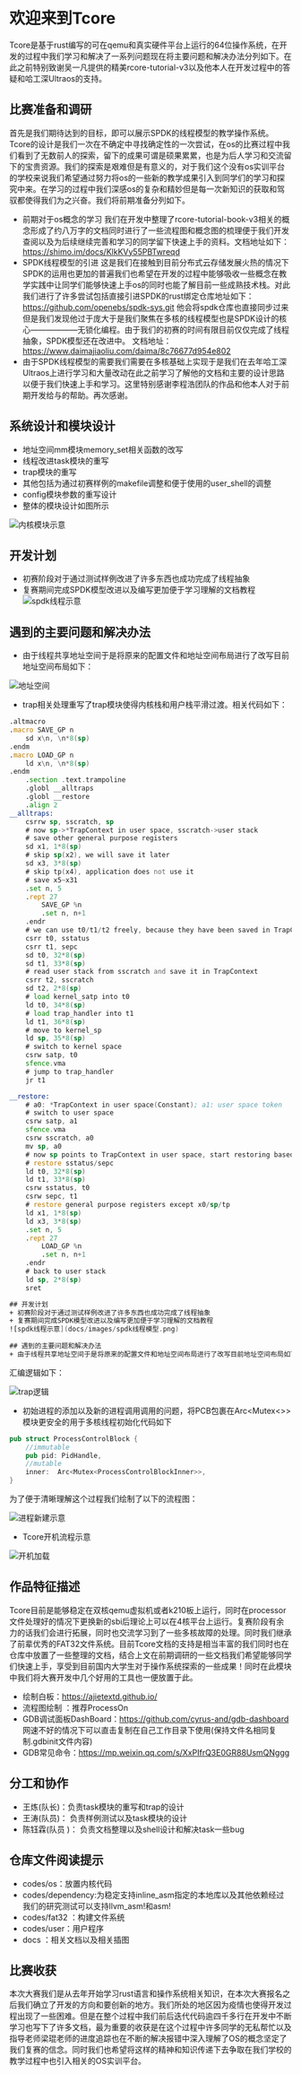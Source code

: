 # 欢迎来到Tcore

Tcore是基于rust编写的可在qemu和真实硬件平台上运行的64位操作系统，在开发的过程中我们学习和解决了一系列问题现在将主要问题和解决办法分列如下。在此之前特别致谢吴一凡提供的精美rcore-tutorial-v3以及他本人在开发过程中的答疑和哈工深Ultraos的支持。

## 比赛准备和调研

首先是我们期待达到的目标，即可以展示SPDK的线程模型的教学操作系统。Tcore的设计是我们一次在不确定中寻找确定性的一次尝试，在os的比赛过程中我们看到了无数前人的探索，留下的成果可谓是硕果累累，也是为后人学习和交流留下的宝贵资源。我们的探索是艰难但是有意义的，对于我们这个没有os实训平台的学校来说我们希望通过努力将os的一些新的教学成果引入到同学们的学习和探究中来。在学习的过程中我们深感os的复杂和精妙但是每一次新知识的获取和驾驭都使得我们为之兴奋。我们将前期准备分列如下。

+ 前期对于os概念的学习
	我们在开发中整理了rcore-tutorial-book-v3相关的概念形成了约八万字的文档同时进行了一些流程图和概念图的梳理便于我们开发查阅以及为后续继续完善和学习的同学留下快速上手的资料。文档地址如下：https://shimo.im/docs/KlkKVy55PBTwreqd
+ SPDK线程模型的引进
	这是我们在接触到目前分布式云存储发展火热的情况下SPDK的运用也更加的普遍我们也希望在开发的过程中能够吸收一些概念在教学实践中让同学们能够快速上手os的同时也能了解目前一些成熟技术栈。对此我们进行了许多尝试包括直接引进SPDK的rust绑定仓库地址如下：https://github.com/openebs/spdk-sys.git
	他会将spdk仓库也直接同步过来但是我们发现他过于庞大于是我们聚焦在多核的线程模型也是SPDK设计的核心——————无锁化编程。由于我们的初赛的时间有限目前仅仅完成了线程抽象，SPDK模型还在改进中。
	文档地址：https://www.daimajiaoliu.com/daima/8c76677d954e802
+ 由于SPDK线程模型的需要我们需要在多核基础上实现于是我们在去年哈工深Ultraos上进行学习和大量改动在此之前学习了解他的文档和主要的设计思路以便于我们快速上手和学习。这里特别感谢李程浩团队的作品和他本人对于前期开发给与的帮助。再次感谢。

## 系统设计和模块设计

+ 地址空间mm模块memory_set相关函数的改写
+ 线程改进task模块的重写
+ trap模块的重写
+ 其他包括为通过初赛样例的makefile调整和便于使用的user_shell的调整
+ config模块参数的重写设计
+ 整体的模块设计如图所示

![内核模块示意](docs/images/内核模块示意.png)

## 开发计划

+ 初赛阶段对于通过测试样例改进了许多东西也成功完成了线程抽象
+ 复赛期间完成SPDK模型改进以及编写更加便于学习理解的文档教程
	![spdk线程示意](docs/images/spdk线程模型.png)

## 遇到的主要问题和解决办法

+ 由于线程共享地址空间于是将原来的配置文件和地址空间布局进行了改写目前地址空间布局如下：

![地址空间](docs/images/地址空间.png)

+ trap相关处理重写了trap模块使得内核栈和用户栈平滑过渡。相关代码如下：

```asm
.altmacro
.macro SAVE_GP n
    sd x\n, \n*8(sp)
.endm
.macro LOAD_GP n
    ld x\n, \n*8(sp)
.endm
    .section .text.trampoline
    .globl __alltraps
    .globl __restore
    .align 2
__alltraps:
    csrrw sp, sscratch, sp
    # now sp->*TrapContext in user space, sscratch->user stack
    # save other general purpose registers
    sd x1, 1*8(sp)
    # skip sp(x2), we will save it later
    sd x3, 3*8(sp)
    # skip tp(x4), application does not use it
    # save x5~x31
    .set n, 5
    .rept 27
        SAVE_GP %n
        .set n, n+1
    .endr
    # we can use t0/t1/t2 freely, because they have been saved in TrapContext
    csrr t0, sstatus
    csrr t1, sepc
    sd t0, 32*8(sp)
    sd t1, 33*8(sp)
    # read user stack from sscratch and save it in TrapContext
    csrr t2, sscratch
    sd t2, 2*8(sp)
    # load kernel_satp into t0
    ld t0, 34*8(sp)
    # load trap_handler into t1
    ld t1, 36*8(sp)
    # move to kernel_sp
    ld sp, 35*8(sp)
    # switch to kernel space
    csrw satp, t0
    sfence.vma
    # jump to trap_handler
    jr t1

__restore:
    # a0: *TrapContext in user space(Constant); a1: user space token
    # switch to user space
    csrw satp, a1
    sfence.vma
    csrw sscratch, a0
    mv sp, a0
    # now sp points to TrapContext in user space, start restoring based on it
    # restore sstatus/sepc
    ld t0, 32*8(sp)
    ld t1, 33*8(sp)
    csrw sstatus, t0
    csrw sepc, t1
    # restore general purpose registers except x0/sp/tp
    ld x1, 1*8(sp)
    ld x3, 3*8(sp)
    .set n, 5
    .rept 27
        LOAD_GP %n
        .set n, n+1
    .endr
    # back to user stack
    ld sp, 2*8(sp)
    sret

## 开发计划
+ 初赛阶段对于通过测试样例改进了许多东西也成功完成了线程抽象
+ 复赛期间完成SPDK模型改进以及编写更加便于学习理解的文档教程
![spdk线程示意](docs/images/spdk线程模型.png)
  
## 遇到的主要问题和解决办法
+ 由于线程共享地址空间于是将原来的配置文件和地址空间布局进行了改写目前地址空间布局如下：


```

汇编逻辑如下：

![trap逻辑](docs/images/trap示意.png)

+ 初始进程的添加以及新的进程调用调用的问题，将PCB包裹在Arc<Mutex<>>模块更安全的用于多核线程初始化代码如下

```rust
pub struct ProcessControlBlock {
    //immutable
    pub pid: PidHandle,
    //mutable
    inner:  Arc<Mutex<ProcessControlBlockInner>>,
}
```

为了便于清晰理解这个过程我们绘制了以下的流程图：

![进程新建示意](docs/images/进程新建过程.png)

+ Tcore开机流程示意

![开机加载](docs/images/起电.png)

## 作品特征描述

Tcore目前是能够稳定在双核qemu虚拟机或者k210板上运行，同时在processor文件处理好的情况下更换新的sbi后理论上可以在4核平台上运行。复赛阶段有余力的话我们会进行拓展，同时也交流学习到了一些多核故障的处理。同时我们继承了前辈优秀的FAT32文件系统。目前Tcore文档的支持是相当丰富的我们同时也在仓库中放置了一些整理的文档，结合上文在前期调研的一些文档我们希望能够同学们快速上手，享受到目前国内大学生对于操作系统探索的一些成果！同时在此模块中我们将大赛开发中几个好用的工具也一便放置于此。

+ 绘制白板：https://ajietextd.github.io/
+ 流程图绘制 ：推荐ProcessOn
+ GDB调试面板DashBoard：https://github.com/cyrus-and/gdb-dashboard  网速不好的情况下可以直击复制在自己工作目录下使用(保持文件名相同复制.gdbinit文件内容)
+ GDB常见命令：https://mp.weixin.qq.com/s/XxPIfrQ3E0GR88UsmQNggg

## 分工和协作

+ 王炼(队长)：负责task模块的重写和trap的设计
+ 王涛(队员)： 负责样例测试以及task模块的设计
+ 陈钰霖(队员 )： 负责文档整理以及shell设计和解决task一些bug

## 仓库文件阅读提示

+ codes/os：放置内核代码
+ codes/dependency:为稳定支持inline_asm指定的本地库以及其他依赖经过我们的研究测试可以支持llvm_asm!和asm!
+ codes/fat32 ：构建文件系统
+ codes/user：用户程序
+ docs ：相关文档以及相关插图

## 比赛收获

本次大赛我们是从去年开始学习rust语言和操作系统相关知识，在本次大赛报名之后我们确立了开发的方向和要创新的地方。我们所处的地区因为疫情也使得开发过程出现了一些困难。但是在整个过程中我们前后迭代代码逾四千多行在开发中不断学习也写下了许多文档，最为重要的收获是在这个过程中许多同学的无私帮忙以及指导老师梁琨老师的进度追踪也在不断的解决报错中深入理解了OS的概念坚定了我们复赛的信念。同时我们也希望将这样的精神和知识传递下去争取在我们学校的教学过程中也引入相关的OS实训平台。